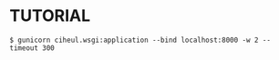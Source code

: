 TUTORIAL
========

```
$ gunicorn ciheul.wsgi:application --bind localhost:8000 -w 2 --timeout 300
```